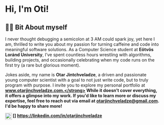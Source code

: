 <h1>Hi, I'm Oti!</h1>

<h2>👨‍💻 Bit About myself</h2>
I never thought debugging a semicolon at 3 AM could spark joy, yet here I am, thrilled to write you about my passion for turning caffeine and code into meaningful software solutions. As a Computer Science student at <strong>Eötvös Loránd University</strong>, I’ve spent countless hours wrestling with algorithms, building projects, and occasionally celebrating when my code runs on the first try (a rare but glorious moment). 


Jokes aside, my name is <strong>Otar Jintchveladze</strong>, a driven and passionate young computer scientist with a goal to not just write code, but to truly program with purpose. I invite you to explore my personal portfolio at <strong>www.otarjinchveladze.com.</strong> While it doesn’t cover everything, it offers a glimpse into my work. If you'd like to learn more or discuss my expertise, feel free to reach out via email at <strong>otarjinchveladze@gmail.com</strong>. I'd be happy to share more!





[<img align="left" alt="JoshMadakor | LinkedIn" width="22px" src="https://cdn.jsdelivr.net/npm/simple-icons@v3/icons/linkedin.svg" />]
https://linkedin.com/in/otarjinchveladze

